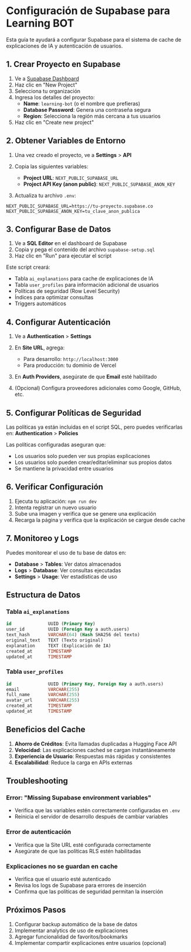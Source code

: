 # Configuración de Supabase para Learning BOT

Esta guía te ayudará a configurar Supabase para el sistema de cache de explicaciones de IA y autenticación de usuarios.

## 1. Crear Proyecto en Supabase

1. Ve a [Supabase Dashboard](https://supabase.com/dashboard)
2. Haz clic en "New Project"
3. Selecciona tu organización
4. Ingresa los detalles del proyecto:
   - **Name**: `learning-bot` (o el nombre que prefieras)
   - **Database Password**: Genera una contraseña segura
   - **Region**: Selecciona la región más cercana a tus usuarios
5. Haz clic en "Create new project"

## 2. Obtener Variables de Entorno

1. Una vez creado el proyecto, ve a **Settings** > **API**
2. Copia las siguientes variables:
   - **Project URL**: `NEXT_PUBLIC_SUPABASE_URL`
   - **Project API Key (anon public)**: `NEXT_PUBLIC_SUPABASE_ANON_KEY`

3. Actualiza tu archivo `.env`:
```env
NEXT_PUBLIC_SUPABASE_URL=https://tu-proyecto.supabase.co
NEXT_PUBLIC_SUPABASE_ANON_KEY=tu_clave_anon_publica
```

## 3. Configurar Base de Datos

1. Ve a **SQL Editor** en el dashboard de Supabase
2. Copia y pega el contenido del archivo `supabase-setup.sql`
3. Haz clic en "Run" para ejecutar el script

Este script creará:
- Tabla `ai_explanations` para cache de explicaciones de IA
- Tabla `user_profiles` para información adicional de usuarios
- Políticas de seguridad (Row Level Security)
- Índices para optimizar consultas
- Triggers automáticos

## 4. Configurar Autenticación

1. Ve a **Authentication** > **Settings**
2. En **Site URL**, agrega:
   - Para desarrollo: `http://localhost:3000`
   - Para producción: tu dominio de Vercel

3. En **Auth Providers**, asegúrate de que **Email** esté habilitado

4. (Opcional) Configura proveedores adicionales como Google, GitHub, etc.

## 5. Configurar Políticas de Seguridad

Las políticas ya están incluidas en el script SQL, pero puedes verificarlas en:
**Authentication** > **Policies**

Las políticas configuradas aseguran que:
- Los usuarios solo pueden ver sus propias explicaciones
- Los usuarios solo pueden crear/editar/eliminar sus propios datos
- Se mantiene la privacidad entre usuarios

## 6. Verificar Configuración

1. Ejecuta tu aplicación: `npm run dev`
2. Intenta registrar un nuevo usuario
3. Sube una imagen y verifica que se genere una explicación
4. Recarga la página y verifica que la explicación se cargue desde cache

## 7. Monitoreo y Logs

Puedes monitorear el uso de tu base de datos en:
- **Database** > **Tables**: Ver datos almacenados
- **Logs** > **Database**: Ver consultas ejecutadas
- **Settings** > **Usage**: Ver estadísticas de uso

## Estructura de Datos

### Tabla `ai_explanations`
```sql
id              UUID (Primary Key)
user_id         UUID (Foreign Key a auth.users)
text_hash       VARCHAR(64) (Hash SHA256 del texto)
original_text   TEXT (Texto original)
explanation     TEXT (Explicación de IA)
created_at      TIMESTAMP
updated_at      TIMESTAMP
```

### Tabla `user_profiles`
```sql
id              UUID (Primary Key, Foreign Key a auth.users)
email           VARCHAR(255)
full_name       VARCHAR(255)
avatar_url      VARCHAR(255)
created_at      TIMESTAMP
updated_at      TIMESTAMP
```

## Beneficios del Cache

1. **Ahorro de Créditos**: Evita llamadas duplicadas a Hugging Face API
2. **Velocidad**: Las explicaciones cached se cargan instantáneamente
3. **Experiencia de Usuario**: Respuestas más rápidas y consistentes
4. **Escalabilidad**: Reduce la carga en APIs externas

## Troubleshooting

### Error: "Missing Supabase environment variables"
- Verifica que las variables estén correctamente configuradas en `.env`
- Reinicia el servidor de desarrollo después de cambiar variables

### Error de autenticación
- Verifica que la Site URL esté configurada correctamente
- Asegúrate de que las políticas RLS estén habilitadas

### Explicaciones no se guardan en cache
- Verifica que el usuario esté autenticado
- Revisa los logs de Supabase para errores de inserción
- Confirma que las políticas de seguridad permitan la inserción

## Próximos Pasos

1. Configurar backup automático de la base de datos
2. Implementar analytics de uso de explicaciones
3. Agregar funcionalidad de favoritos/bookmarks
4. Implementar compartir explicaciones entre usuarios (opcional)